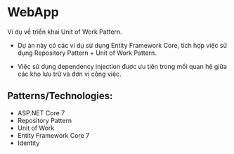# WebApp
Ví dụ về triển khai Unit of Work Pattern.

* Dự án này có các ví dụ sử dụng Entity Framework Core, tích hợp việc sử dụng Repository Pattern + Unit of Work Pattern.

* Việc sử dụng dependency injection được ưu tiên trong mối quan hệ giữa các kho lưu trữ và đơn vị công việc.

## Patterns/Technologies:
* ASP.NET Core 7
* Repository Pattern
* Unit of Work
* Entity Framework Core 7
* Identity



